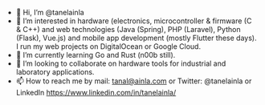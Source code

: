 - 👋 Hi, I’m @tanelainla
- 👀 I’m interested in hardware (electronics, microcontroller & firmware (C & C++) and web technologies (Java (Spring), PHP (Laravel), Python (Flask), Vue.js) and mobile app development (mostly Flutter these days). I run my web projects on DigitalOcean or Google Cloud.
- 🌱 I’m currently learning Go and Rust (n00b still).
- 💞️ I’m looking to collaborate on hardware tools for industrial and laboratory applications.
- 📫 How to reach me by mail: tanal@ainla.com or Twitter: @tanelainla or LinkedIn https://www.linkedin.com/in/tanelainla/

<!---
tanelainla/tanelainla is a ✨ special ✨ repository because its `README.md` (this file) appears on your GitHub profile.
You can click the Preview link to take a look at your changes.
--->
